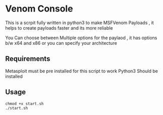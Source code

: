 # Venom Console

This is a scrpit fully written in python3 to make MSFVenom Payloads , it helps to create payloads faster and its more reliable  

You Can choose between Multiple options for the paylaod , it has options b/w x64 and x86 or you can specify your architecture

## Requirements 

Metasploit must be pre installed for this script to work 
Python3 Should be installed

## Usage

```
chmod +x start.sh
./start.sh
```

